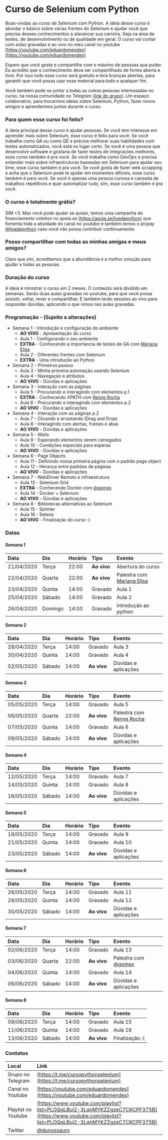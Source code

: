 # Curso de Selenium com Python

Boas-vindas ao curso de Selenium com Python. A ideia desse curso é abordar o básico sobre várias frentes do Selenium e ajudar você que precisa desses conhecimentos a alavancar sua carreira. Seja na área de testes, de desenvolvimento ou de qualidade em geral. O curso vai contar com aulas gravadas e ao vivo no meu canal no youtube [https://youtube.com/eduardomendes](https://youtube.com/eduardomendes).

Espero que você goste e compartilhe com o máximo de pessoas que puder. Eu acredito que o conhecimento deva ser compartilhado de forma aberta e livre. Por isso todo esse curso será gratuito e terá licenças abertas, para garantir que você possa usar esse material para todo e qualquer fim.

Você também pode se juntar a todas as outras pessoas interessadas no curso, na nossa comunidade no Telegram [(link do grupo)](https://t.me/cursopythonselenium). Um espaço colaborativo, para trocarmos ideias sobre Selenium, Python, fazer novos amigos e aprendermos juntos durante o curso.


### Para quem esse curso foi feito?

A ideia principal desse curso é ajudar pessoas. Se você tem interesse em aprender mais sobre Selenium, esse curso é feito para você. Se você trabalha como QA ou como QE e precisa melhorar suas habilidades com testes automatizados, você está no lugar certo. Se você é uma pessoa que desenvolve software e gostaria de fazer testes de integrações melhores, esse curso também é pra você. Se você trabalha como DevOps e precisa entender mais sobre infraestruturas baseadas em Selenium para ajudar seu time, esse curso também é pra você. Se você gosta de fazer web scrapping e acha que o Selenium pode te ajudar em momentos difíceis, esse curso também é para você. Se você é apenas uma pessoa curiosa e cansada de trabalhos repetitivos e quer automatizar tudo, sim, esse curso também é pra você.

### O curso é totalmente grátis?

SIM <3. Mas você pode ajudar se quiser, temos uma campanha de financiamento coletivo no apoia.se [(https://apoia.se/livedepython)](https://apoia.se/livedepython) que fomenta toda a atividade do canal no youtube e também temos o picpay [@livedepython](https://picpay.me/livedepython) caso você não possa contribuir continuamente.

### Posso compartilhar com todas as minhas amigas e meus amigos?

Claro que sim, acreditamos que a abundância é a melhor solução para ajudar a todas as pessoas.

### Duração do curso

A ideia é ministrar o curso em 2 meses. O conteúdo será dividido em semanas. Serão duas aulas gravadas no youtube, para que você possa assistir, voltar, rever e compartilhar. E também terão sessões ao vivo para responder dúvidas, aplicando o que vimos nas aulas gravadas.


### Programação - (Sujeito a alterações)
- Semana 1 - Introdução e configuração do ambiente
  - **AO VIVO** - Apresentação do curso
  - Aula 1 - Configurando o seu ambiente
  - **EXTRA** - Conhecendo a importancia de testes de QA com [Mariana Elisa](https://www.linkedin.com/in/mariana-elisa-moises/)
  - Aula 2 - Diferentes frentes com Selenium
  - **EXTRA** - Uma introdução ao Python
- Semana 2 - Primeiros passos
  - Aula 3 - Minha primeira automação usando Selenium
  - Aula 4 - Navegação e atributos
  - **AO VIVO** - Dúvidas e aplicações
- Semana 3 - Interação com as páginas
  - Aula 5 - Procurando e interagindo com elementos p.1
  - **EXTRA** - Conhecendo XPATH com [Renne Rocha](https://twitter.com/rennerocha)
  - Aula 6 - Procurando e interagindo com elementos p.2
  - **AO VIVO** - Dúvidas e aplicações
- Semana 4 - Interação com as páginas p.2
  - Aula 7 - Clicando e arrastando (Drag and Drop)
  - Aula 8 - Interagindo com alertas, frames e abas
  - **AO VIVO** - Dúvidas e aplicações
- Semana 5 - Waits
  - Aula 9 - Esperando elementos serem carregados
  - Aula 10 - Condições especiais para esperas
  - **AO VIVO** - Dúvidas e aplicações
- Semana 6 - Page Objects
  - Aula 11 - Definindo nossa primeira página com o padrão page object
  - Aula 12 - Herança entre padrões de páginas
  - **AO VIVO** - Dúvidas e aplicações
- Semana 7 - WebDriver Remoto e infraestrutura
  - Aula 13 - Selenium Grid
  - **EXTRA** - Conhecendo Docker com [@gomex](https://twitter.com/gomex)
  - Aula 14 - Docker + Selenium
  - **AO VIVO** - Dúvidas e aplicações
- Semana 8 - Bibliotecas alternativas ao Selenium
  - Aula 15 - Splinter
  - Aula 16 - Selene
  - **AO VIVO** - Finalização do curso :(


### Datas

#### Semana 1

| Data       | Dia     | Horário | Tipo        | Evento |
|:-----------|:--------|:--------|:------------|:-------|
| 21/04/2020 | Terça   | 22:00   | **Ao vivo** | Abertura do curso |
| 22/04/2020 | Quarta  | 22:00   | **Ao vivo** | Palestra com [Mariana Elisa](https://www.linkedin.com/in/mariana-elisa-moises/) |
| 23/04/2020 | Quinta  | 14:00   | Gravado     | Aula 1 |
| 25/04/2020 | Sábado  | 14:00   | Gravado     | Aula 2 |
| 26/04/2020 | Domingo | 14:00   | Gravado     | Introdução ao python |

#### Semana 2

| Data       | Dia     | Horário | Tipo        | Evento |
|:-----------|:--------|:--------|:------------|:-------|
| 28/04/2020 | Terça   | 14:00   | Gravado     | Aula 3 |
| 30/04/2020 | Quinta  | 14:00   | Gravado     | Aula 4 |
| 02/05/2020 | Sábado  | 14:00   | **Ao vivo** | Dúvidas e aplicações |

#### Semana 3

| Data       | Dia     | Horário | Tipo        | Evento |
|:-----------|:--------|:--------|:------------|:-------|
| 05/05/2020 | Terça   | 14:00   | Gravado     | Aula 5 |
| 06/05/2020 | Quarta  | 22:00   | **Ao vivo** | Palestra com [Renne Rocha](https://twitter.com/rennerocha) |
| 07/05/2020 | Quinta  | 14:00   | Gravado     | Aula 6 |
| 09/05/2020 | Sábado  | 14:00   | **Ao vivo** | Dúvidas e aplicações |

#### Semana 4

| Data       | Dia     | Horário | Tipo        | Evento |
|:-----------|:--------|:--------|:------------|:-------|
| 12/05/2020 | Terça   | 14:00   | Gravado     | Aula 7 |
| 14/05/2020 | Quinta  | 14:00   | Gravado     | Aula 8 |
| 16/05/2020 | Sábado  | 14:00   | **Ao vivo** | Dúvidas e aplicações |

#### Semana 5

| Data       | Dia     | Horário | Tipo        | Evento  |
|:-----------|:--------|:--------|:------------|:--------|
| 19/05/2020 | Terça   | 14:00   | Gravado     | Aula 9  |
| 21/05/2020 | Quinta  | 14:00   | Gravado     | Aula 10 |
| 23/05/2020 | Sábado  | 14:00   | **Ao vivo** | Dúvidas e aplicações |

#### Semana 6

| Data       | Dia     | Horário | Tipo        | Evento  |
|:-----------|:--------|:--------|:------------|:--------|
| 26/05/2020 | Terça   | 14:00   | Gravado     | Aula 11 |
| 28/05/2020 | Quinta  | 14:00   | Gravado     | Aula 12 |
| 30/05/2020 | Sábado  | 14:00   | **Ao vivo** | Dúvidas e aplicações |

#### Semana 7

| Data       | Dia     | Horário | Tipo        | Evento  |
|:-----------|:--------|:--------|:------------|:--------|
| 02/06/2020 | Terça   | 14:00   | Gravado     | Aula 13 |
| 03/06/2020 | Quarta  | 22:00   | **Ao vivo** | Palestra com [@gomex](https://twitter.com/gomex) |
| 04/06/2020 | Quinta  | 14:00   | Gravado     | Aula 14 |
| 06/06/2020 | Sábado  | 14:00   | **Ao vivo** | Dúvidas e aplicações |

#### Semana 8

| Data       | Dia     | Horário | Tipo        | Evento  |
|:-----------|:--------|:--------|:------------|:--------|
| 09/06/2020 | Terça   | 14:00   | Gravado     | Aula 15 |
| 11/06/2020 | Quinta  | 14:00   | Gravado     | Aula 16 |
| 13/06/2020 | Sábado  | 14:00   | **Ao vivo** | Finalização :( |

### Contatos

| Local               | Link                              |
|:--------------------|:----------------------------------|
| Grupo no Telegram   | [https://t.me/cursopythonselenium](https://t.me/cursopythonselenium)  |
| Canal no Youtube    | [https://youtube.com/eduardomendes](https://youtube.com/eduardomendes) |
| Playlist no Youtube | [https://www.youtube.com/playlist?list=PLOQgLBuj2-3LqnMYKZZgzeC7CKCPF375B](https://www.youtube.com/playlist?list=PLOQgLBuj2-3LqnMYKZZgzeC7CKCPF375B) |
| Twitter             | [@dunossauro](https://twitter.com/dunossauro/) |
